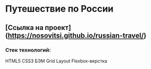 # Путешествие по России
## [Ссылка на проект] (https://nosovitsi.github.io/russian-travel/)
### Стек технологий:
HTML5
CSS3
БЭМ
Grid Layout
Flexbox-верстка